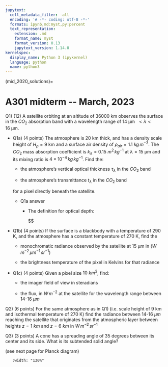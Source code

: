 ```yaml
---
jupytext:
  cell_metadata_filter: -all
  encoding: '# -*- coding: utf-8 -*-'
  formats: ipynb,md:myst,py:percent
  text_representation:
    extension: .md
    format_name: myst
    format_version: 0.13
    jupytext_version: 1.14.0
kernelspec:
  display_name: Python 3 (ipykernel)
  language: python
  name: python3
---
```



(mid_2020_solutions)=
# A301 midterm -- March, 2023

Q1) (12) A satellite orbiting at an altitude of 36000 km observes the
    surface in the $CO_2$ absorption band with a wavelength
    range of 14 μm  $< λ < 16$ μm.

-   Q1a) (4 points) The atmosphere is 20 km thick, and has a density scale height of
    $H_\rho$ = 9 km and a surface air density of
    $\rho_{air}$ = 1.1 $kg\,m^{-3}$. The $CO_2$ mass
    absorption coefficient is
    $k_λ$ = 0.15 $m^2\,kg^{-1}$ at
    λ = 15 μm and its mixing ratio is $4 \times 10^{−4}\,kg\,kg^{-1}$.
    Find the:

    - the atmosphere’s vertical optical thickness
        $τ_λ$ in the $CO_2$ band

    - the atmosphere’s transmittance $t_\lambda$ in the $CO_2$
        band

    for a pixel directly beneath the satellite.
    
    
    - Q1a answer
    
        - The definition for optical depth:
        
            $$

-  Q1b) (4 points) If the surface is a blackbody with a temperature of 290 K, and
        the atmosphere has a constant temperature of 270 K, find the

    -   monochromatic radiance observed by the satellite at 15
        μm in ($W\,m^{-2}\,\mu m^{-1}\,sr^{-1}$)

    -   the brightness temperature of the pixel in Kelvins for that
        radiance

-  Q1c) (4 points) Given a pixel size $10\ km^2$, find:

    -   the imager field of view in steradians

    -   the flux, in $W\,m^{-2}$ at the satellite for the wavelength range between
        14-16 $\mu m$
        
Q2) (6 points) For the same atmosphere as in Q1) (i.e. scale height of 9 km and isothermal temperature of 270 K) find the radiance between 14-16 $\mu m$ reaching the satellite that originates from the atmospheric layer between heights $z=1\ km$ and $z=6\ km$ in $W\,m^{-2}\,sr^{-1}$


Q3) (3 points) A cone has a spreading angle of 35 degrees between its center
    and its side. What is its subtended solid angle?


(see next page for Planck diagram)


```{figure} ./a301_planck.png
   :width: "130%"
```

<div class="page-break"></div>

<div class="page-break"></div>


<div class="page-break"></div>


<div class="page-break"></div>

<div class="page-break"></div>
